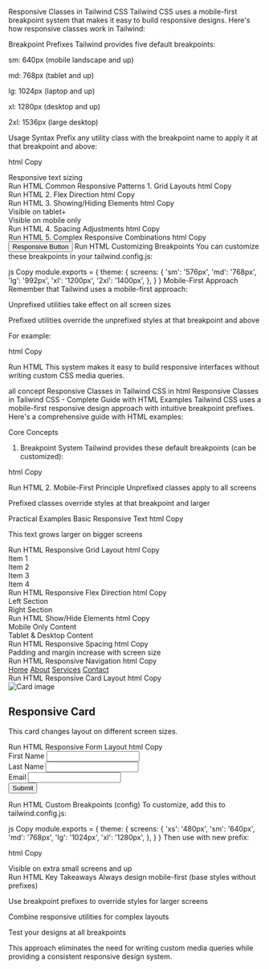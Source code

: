Responsive Classes in Tailwind CSS
Tailwind CSS uses a mobile-first breakpoint system that makes it easy to build responsive designs. Here's how responsive classes work in Tailwind:

Breakpoint Prefixes
Tailwind provides five default breakpoints:

sm: 640px (mobile landscape and up)

md: 768px (tablet and up)

lg: 1024px (laptop and up)

xl: 1280px (desktop and up)

2xl: 1536px (large desktop)

Usage Syntax
Prefix any utility class with the breakpoint name to apply it at that breakpoint and above:

html
Copy
<!-- Example: text size that changes at different breakpoints -->
<div class="text-sm md:text-base lg:text-lg xl:text-xl">
  Responsive text sizing
</div>
Run HTML
Common Responsive Patterns
1. Grid Layouts
html
Copy
<div class="grid grid-cols-1 md:grid-cols-2 lg:grid-cols-3 gap-4">
  <!-- Items will show as 1 column on mobile, 2 on tablet, 3 on desktop -->
</div>
Run HTML
2. Flex Direction
html
Copy
<div class="flex flex-col md:flex-row">
  <!-- Stack vertically on mobile, horizontal on tablet+ -->
</div>
Run HTML
3. Showing/Hiding Elements
html
Copy
<!-- Hide on mobile, show from tablet up -->
<div class="hidden md:block">Visible on tablet+</div>

<!-- Show on mobile only -->
<div class="block md:hidden">Visible on mobile only</div>
Run HTML
4. Spacing Adjustments
html
Copy
<div class="m-2 md:m-4 lg:m-8">
  <!-- Margin increases at larger breakpoints -->
</div>
Run HTML
5. Complex Responsive Combinations
html
Copy
<button class="
  text-xs px-2 py-1 
  sm:text-sm sm:px-3 sm:py-1.5 
  md:text-base md:px-4 md:py-2
  lg:text-lg lg:px-5 lg:py-2.5
">
  Responsive Button
</button>
Run HTML
Customizing Breakpoints
You can customize these breakpoints in your tailwind.config.js:

js
Copy
module.exports = {
  theme: {
    screens: {
      'sm': '576px',
      'md': '768px',
      'lg': '992px',
      'xl': '1200px',
      '2xl': '1400px',
    },
  }
}
Mobile-First Approach
Remember that Tailwind uses a mobile-first approach:

Unprefixed utilities take effect on all screen sizes

Prefixed utilities override the unprefixed styles at that breakpoint and above

For example:

html
Copy
<div class="w-full md:w-1/2 lg:w-1/3">
  <!-- Full width on mobile, half on tablet, third on desktop -->
</div>
Run HTML
This system makes it easy to build responsive interfaces without writing custom CSS media queries.

all concept Responsive Classes in Tailwind CSS in html
Responsive Classes in Tailwind CSS - Complete Guide with HTML Examples
Tailwind CSS uses a mobile-first responsive design approach with intuitive breakpoint prefixes. Here's a comprehensive guide with HTML examples:

Core Concepts
1. Breakpoint System
Tailwind provides these default breakpoints (can be customized):

html
Copy
<div class="...">
  <!-- 
    sm: 640px   (mobile landscape)
    md: 768px   (tablet)
    lg: 1024px  (laptop)
    xl: 1280px  (desktop)
    2xl: 1536px (large screens)
  -->
</div>
Run HTML
2. Mobile-First Principle
Unprefixed classes apply to all screens

Prefixed classes override styles at that breakpoint and larger

Practical Examples
Basic Responsive Text
html
Copy
<p class="text-sm md:text-base lg:text-lg xl:text-xl 2xl:text-2xl">
  This text grows larger on bigger screens
</p>
Run HTML
Responsive Grid Layout
html
Copy
<div class="grid grid-cols-1 sm:grid-cols-2 md:grid-cols-3 lg:grid-cols-4 gap-4">
  <div class="bg-blue-200 p-4">Item 1</div>
  <div class="bg-blue-200 p-4">Item 2</div>
  <div class="bg-blue-200 p-4">Item 3</div>
  <div class="bg-blue-200 p-4">Item 4</div>
</div>
Run HTML
Responsive Flex Direction
html
Copy
<div class="flex flex-col md:flex-row gap-4">
  <div class="bg-green-200 p-4">Left Section</div>
  <div class="bg-green-200 p-4">Right Section</div>
</div>
Run HTML
Show/Hide Elements
html
Copy
<div class="block md:hidden">Mobile Only Content</div>
<div class="hidden md:block">Tablet & Desktop Content</div>
Run HTML
Responsive Spacing
html
Copy
<div class="m-2 sm:m-4 md:m-6 lg:m-8 p-4 sm:p-6 md:p-8 lg:p-10">
  Padding and margin increase with screen size
</div>
Run HTML
Responsive Navigation
html
Copy
<nav class="flex flex-col md:flex-row gap-4 p-4 bg-gray-100">
  <a href="#" class="hover:text-blue-600">Home</a>
  <a href="#" class="hover:text-blue-600">About</a>
  <a href="#" class="hover:text-blue-600">Services</a>
  <a href="#" class="hover:text-blue-600">Contact</a>
</nav>
Run HTML
Responsive Card Layout
html
Copy
<div class="max-w-md mx-auto sm:max-w-xl md:max-w-2xl lg:max-w-4xl">
  <div class="bg-white rounded-lg shadow-lg overflow-hidden">
    <div class="md:flex">
      <div class="md:flex-shrink-0">
        <img class="h-48 w-full object-cover md:h-full md:w-48" src="image.jpg" alt="Card image">
      </div>
      <div class="p-8">
        <h2 class="text-xl font-semibold">Responsive Card</h2>
        <p class="mt-2 text-gray-600">This card changes layout on different screen sizes.</p>
      </div>
    </div>
  </div>
</div>
Run HTML
Responsive Form Layout
html
Copy
<form class="space-y-4 md:space-y-6">
  <div class="grid grid-cols-1 md:grid-cols-2 gap-4">
    <div>
      <label class="block mb-1">First Name</label>
      <input type="text" class="w-full p-2 border rounded">
    </div>
    <div>
      <label class="block mb-1">Last Name</label>
      <input type="text" class="w-full p-2 border rounded">
    </div>
  </div>
  <div>
    <label class="block mb-1">Email</label>
    <input type="email" class="w-full p-2 border rounded">
  </div>
  <button class="w-full md:w-auto px-4 py-2 bg-blue-600 text-white rounded">
    Submit
  </button>
</form>
Run HTML
Custom Breakpoints (config)
To customize, add this to tailwind.config.js:

js
Copy
module.exports = {
  theme: {
    screens: {
      'xs': '480px',
      'sm': '640px',
      'md': '768px',
      'lg': '1024px',
      'xl': '1280px',
    },
  }
}
Then use with new prefix:

html
Copy
<div class="hidden xs:block">Visible on extra small screens and up</div>
Run HTML
Key Takeaways
Always design mobile-first (base styles without prefixes)

Use breakpoint prefixes to override styles for larger screens

Combine responsive utilities for complex layouts

Test your designs at all breakpoints

This approach eliminates the need for writing custom media queries while providing a consistent responsive design system.
